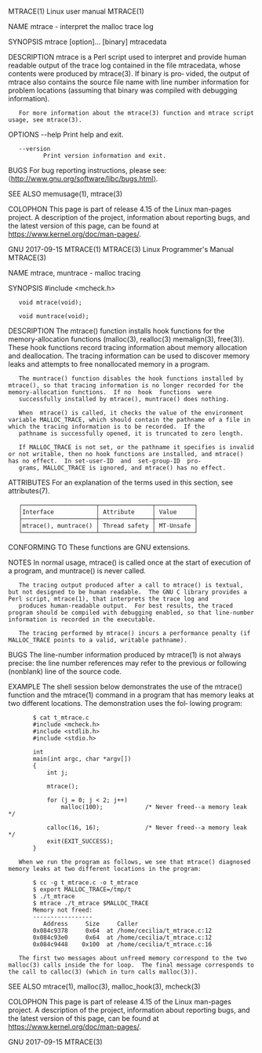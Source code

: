 MTRACE(1)                                                                                  Linux user manual                                                                                 MTRACE(1)

NAME
       mtrace - interpret the malloc trace log

SYNOPSIS
       mtrace [option]... [binary] mtracedata

DESCRIPTION
       mtrace  is  a  Perl script used to interpret and provide human readable output of the trace log contained in the file mtracedata, whose contents were produced by mtrace(3).  If binary is pro‐
       vided, the output of mtrace also contains the source file name with line number information for problem locations (assuming that binary was compiled with debugging information).

       For more information about the mtrace(3) function and mtrace script usage, see mtrace(3).

OPTIONS
       --help Print help and exit.

       --version
              Print version information and exit.

BUGS
       For bug reporting instructions, please see: ⟨http://www.gnu.org/software/libc/bugs.html⟩.

SEE ALSO
       memusage(1), mtrace(3)

COLOPHON
       This page is part of release 4.15 of the Linux man-pages project.  A description of the project, information about reporting bugs, and the latest  version  of  this  page,  can  be  found  at
       https://www.kernel.org/doc/man-pages/.

GNU                                                                                           2017-09-15                                                                                     MTRACE(1)
MTRACE(3)                                                                              Linux Programmer's Manual                                                                             MTRACE(3)

NAME
       mtrace, muntrace - malloc tracing

SYNOPSIS
       #include <mcheck.h>

       void mtrace(void);

       void muntrace(void);

DESCRIPTION
       The  mtrace()  function installs hook functions for the memory-allocation functions (malloc(3), realloc(3) memalign(3), free(3)).  These hook functions record tracing information about memory
       allocation and deallocation.  The tracing information can be used to discover memory leaks and attempts to free nonallocated memory in a program.

       The muntrace() function disables the hook functions installed by mtrace(), so that tracing information is no longer recorded for the memory-allocation functions.  If no  hook  functions  were
       successfully installed by mtrace(), muntrace() does nothing.

       When  mtrace() is called, it checks the value of the environment variable MALLOC_TRACE, which should contain the pathname of a file in which the tracing information is to be recorded.  If the
       pathname is successfully opened, it is truncated to zero length.

       If MALLOC_TRACE is not set, or the pathname it specifies is invalid or not writable, then no hook functions are installed, and mtrace() has no effect.  In set-user-ID  and  set-group-ID  pro‐
       grams, MALLOC_TRACE is ignored, and mtrace() has no effect.

ATTRIBUTES
       For an explanation of the terms used in this section, see attributes(7).

       ┌─────────────────────┬───────────────┬───────────┐
       │Interface            │ Attribute     │ Value     │
       ├─────────────────────┼───────────────┼───────────┤
       │mtrace(), muntrace() │ Thread safety │ MT-Unsafe │
       └─────────────────────┴───────────────┴───────────┘
CONFORMING TO
       These functions are GNU extensions.

NOTES
       In normal usage, mtrace() is called once at the start of execution of a program, and muntrace() is never called.

       The tracing output produced after a call to mtrace() is textual, but not designed to be human readable.  The GNU C library provides a Perl script, mtrace(1), that interprets the trace log and
       produces human-readable output.  For best results, the traced program should be compiled with debugging enabled, so that line-number information is recorded in the executable.

       The tracing performed by mtrace() incurs a performance penalty (if MALLOC_TRACE points to a valid, writable pathname).

BUGS
       The line-number information produced by mtrace(1) is not always precise: the line number references may refer to the previous or following (nonblank) line of the source code.

EXAMPLE
       The shell session below demonstrates the use of the mtrace() function and the mtrace(1) command in a program that has memory leaks at two different locations.  The demonstration uses the fol‐
       lowing program:

           $ cat t_mtrace.c
           #include <mcheck.h>
           #include <stdlib.h>
           #include <stdio.h>

           int
           main(int argc, char *argv[])
           {
               int j;

               mtrace();

               for (j = 0; j < 2; j++)
                   malloc(100);            /* Never freed--a memory leak */

               calloc(16, 16);             /* Never freed--a memory leak */
               exit(EXIT_SUCCESS);
           }

       When we run the program as follows, we see that mtrace() diagnosed memory leaks at two different locations in the program:

           $ cc -g t_mtrace.c -o t_mtrace
           $ export MALLOC_TRACE=/tmp/t
           $ ./t_mtrace
           $ mtrace ./t_mtrace $MALLOC_TRACE
           Memory not freed:
           -----------------
              Address     Size     Caller
           0x084c9378     0x64  at /home/cecilia/t_mtrace.c:12
           0x084c93e0     0x64  at /home/cecilia/t_mtrace.c:12
           0x084c9448    0x100  at /home/cecilia/t_mtrace.c:16

       The first two messages about unfreed memory correspond to the two malloc(3) calls inside the for loop.  The final message corresponds to the call to calloc(3) (which in turn calls malloc(3)).

SEE ALSO
       mtrace(1), malloc(3), malloc_hook(3), mcheck(3)

COLOPHON
       This  page  is  part  of  release  4.15  of  the Linux man-pages project.  A description of the project, information about reporting bugs, and the latest version of this page, can be found at
       https://www.kernel.org/doc/man-pages/.

GNU                                                                                           2017-09-15                                                                                     MTRACE(3)
